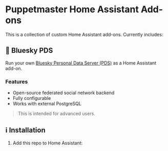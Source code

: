 # Puppetmaster Home Assistant Add-ons

This is a collection of custom Home Assistant add-ons. Currently includes:

## 🔹 Bluesky PDS

Run your own [Bluesky Personal Data Server (PDS)](https://github.com/bluesky-social/pds) as a Home Assistant add-on.

### Features
- Open-source federated social network backend
- Fully configurable
- Works with external PostgreSQL

> This is intended for advanced users.

## ℹ️ Installation

1. Add this repo to Home Assistant:
